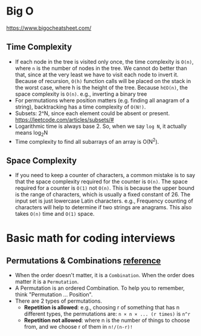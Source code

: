 # Big O
https://www.bigocheatsheet.com/

## Time Complexity

* If each node in the tree is visited only once, the time complexity is `O(n)`, where `n` is the number of nodes in the tree. We cannot do better than that, since at the very least we have to visit each node to invert it. Because of recursion, `O(h)` function calls will be placed on the stack in the worst case, where h is the height of the tree. Because `h∈O(n)`, the space complexity is `O(n)`. e.g., inverting a binary tree
* For permutations where position matters (e.g. finding all anagram of a string), backtracking has a time complexity of `O(N!)`.
* Subsets: 2^N, since each element could be absent or present. https://leetcode.com/articles/subsets/#
* Logarithmic time is always base 2. So, when we say `log N`, it actually means log<sub>2</sub>N
* Time complexity to find all subarrays of an array is O(N<sup>2</sup>).

## Space Complexity
* If you need to keep a counter of characters, a common mistake is to say that the space complexity required for the counter is `O(n)`. The space required for a counter is `O(1)` not `O(n)`. This is because the upper bound is the range of characters, which is usually a fixed constant of 26. The input set is just lowercase Latin characters. e.g., Frequency counting of characters will help to determine if two strings are anagrams. This also takes `O(n)` time and `O(1)` space.

# Basic math for coding interviews

## Permutations & Combinations [reference](https://www.mathsisfun.com/combinatorics/combinations-permutations.html)

* When the order doesn't matter, it is a `Combination`. When the order does matter it is a `Permutation`.
* A Permutation is an ordered Combination. To help you to remember, think "Permutation ... Position".
* There are 2 types of permutations.
  * **Repetition is allowed**: e.g., choosing r of something that has n different types, the permutations are: `n × n × ... (r times)` is `n^r`
  * **Repetition not allowed**: where n is the number of things to choose from, and we choose r of them in `n!/(n-r)!`
